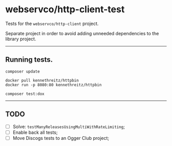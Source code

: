 # webservco/http-client-test

Tests for the `webservco/http-client` project.

Separate project in order to avoid adding unneeded dependencies to the library project.

---

## Running tests.

```shell
composer update

docker pull kennethreitz/httpbin
docker run -p 8080:80 kennethreitz/httpbin

composer test:dox
```

---

## TODO

- [ ] Solve: `testManyReleasesUsingMultiWithRateLimiting`;
- [ ] Enable back all tests;
- [ ] Move Discogs tests to an Ogger Club project;
